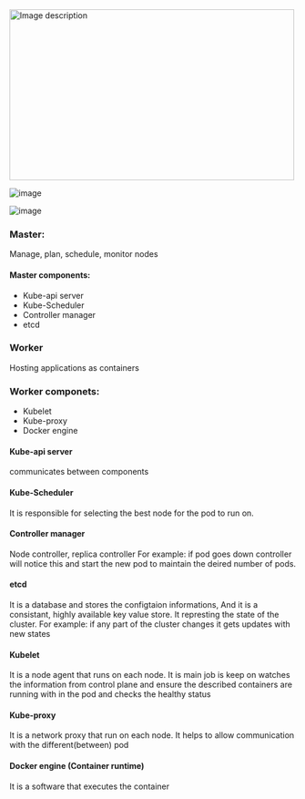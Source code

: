<img src="https://github.com/mahimanew/Kubernates/assets/24412769/2935e708-4d14-4ee0-b449-60b4b2a8871f" alt="Image description" width="500" height="300">

![image](https://github.com/mahimanew/Kubernates/assets/24412769/2935e708-4d14-4ee0-b449-60b4b2a8871f)


![image](https://github.com/mahimanew/Kubernates/assets/24412769/056a2913-5e8c-4831-8e62-ae91e59b9975)


### Master:
Manage, plan, schedule, monitor nodes

#### Master components:
- Kube-api server
- Kube-Scheduler
- Controller manager
- etcd

### Worker
Hosting applications as containers

### Worker componets:
- Kubelet
- Kube-proxy
- Docker engine
  
#### Kube-api server
communicates between components

#### Kube-Scheduler
It is responsible for selecting the best node for the pod to run on.

#### Controller manager
Node controller, replica controller
For example: if pod goes down controller will notice this and start the new pod to maintain the deired number of pods.

#### etcd
It is a database and stores the configtaion informations, And  it is a consistant, highly available key value store.
It represting the state of the cluster.
For example: if any part of the cluster changes it gets updates with new states

#### Kubelet
It is a node agent that runs on each node. 
It is main job is keep on watches the information from control plane and ensure the described containers are running with in the pod and checks the healthy status

#### Kube-proxy 
It is a network proxy that run on each node.
It helps to allow communication with the different(between) pod

#### Docker engine (Container runtime)
It is a software that executes the container 


